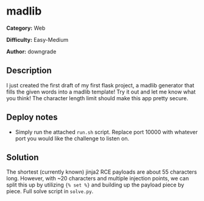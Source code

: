 # madlib

**Category:** Web

**Difficulty:** Easy-Medium

**Author:** downgrade


## Description

I just created the first draft of my first flask project, a madlib generator that fills the given words into a madlib template! Try it out and let me know what you think! The character length limit should make this app pretty secure.

## Deploy notes

- Simply run the attached `run.sh` script. Replace port 10000 with whatever port you would like the challenge to listen on. 

## Solution

The shortest (currently known) jinja2 RCE payloads are about 55 characters long. However, with ~20 characters and multiple injection points, we can split this up by utilizing `{% set %}` and building up the payload piece by piece. Full solve script in `solve.py`.
